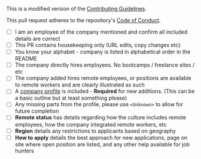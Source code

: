 This is a modified version of the [Contributing Guidelines](CONTRIBUTING.md).

This pull request adheres to the repository's [Code of Conduct](CODE_OF_CONDUCT.md).


- [ ] I am an employee of the company mentioned and confirm all included details are correct
- [ ] This PR contains housekeeping only (URL edits, copy changes etc)
- [ ] You know your alphabet - company is listed in alphabetical order in the README
- [ ] The company directly hires employees. No bootcamps / freelance sites / etc
- [ ] The company added hires remote employees, or positions are available to remote workers and are clearly illustrated as such
- [ ] A [company profile](company-profiles/example.md) is included - __Required__ for new additions. (This can be a basic outline but at least something please)
- [ ] Any missing parts from the profile, please use `<Unknown>` to allow for future completion
- [ ] __Remote status__ has details regarding how the culture includes remote employees, how the company integrated remote workers, etc
- [ ] __Region__ details any restrictions to applicants based on geography
- [ ] __How to apply__ details the best approach for new applications, page on site where open position are listed, and any other help available for job hunters
